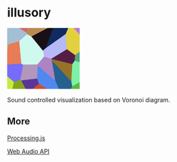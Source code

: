 illusory
========

![illusory](https://raw.githubusercontent.com/laitine/illusory/master/favicon.png)

Sound controlled visualization based on Voronoi diagram.

More
----

[Processing.js](http://processingjs.org)

[Web Audio API](http://webaudio.github.io/web-audio-api)
